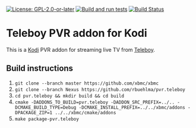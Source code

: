 [![License: GPL-2.0-or-later](https://img.shields.io/badge/License-GPL%20v2+-blue.svg)](LICENSE.md)
[![Build and run tests](https://github.com/rbuehlma/pvr.teleboy/actions/workflows/build.yml/badge.svg?branch=Nexus)](https://github.com/rbuehlma/pvr.teleboy/actions/workflows/build.yml)
[![Build Status](https://jenkins.kodi.tv/view/Addons/job/kodi-pvr/job/pvr.teleboy/job/Nexus/badge/icon)](https://jenkins.kodi.tv/blue/organizations/jenkins/rbuehlma%2Fpvr.teleboy/branches/)

# Teleboy PVR addon for Kodi

This is a [Kodi](https://kodi.tv) PVR addon for streaming live TV from [Teleboy](https://www.teleboy.ch).

## Build instructions

1. `git clone --branch master https://github.com/xbmc/xbmc`
2. `git clone --branch Nexus https://github.com/rbuehlma/pvr.teleboy`
3. `cd pvr.teleboy && mkdir build && cd build`
4. `cmake -DADDONS_TO_BUILD=pvr.teleboy -DADDON_SRC_PREFIX=../.. -DCMAKE_BUILD_TYPE=Debug -DCMAKE_INSTALL_PREFIX=../../xbmc/addons -DPACKAGE_ZIP=1 ../../xbmc/cmake/addons`
5. `make package-pvr.teleboy`
